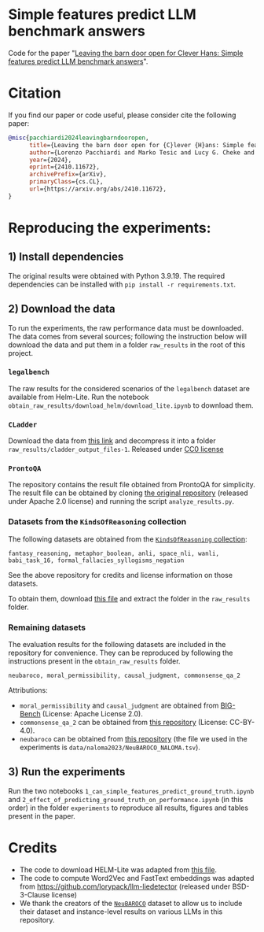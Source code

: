 # Simple features predict LLM benchmark answers

Code for the paper "[Leaving the barn door open for Clever Hans: Simple features predict LLM benchmark answers](https://arxiv.org/abs/2410.11672)".

# Citation
If you find our paper or code useful, please consider cite the following paper: 
```bibtex
@misc{pacchiardi2024leavingbarndooropen,
      title={Leaving the barn door open for {C}lever {H}ans: Simple features predict {LLM} benchmark answers}, 
      author={Lorenzo Pacchiardi and Marko Tesic and Lucy G. Cheke and José Hernández-Orallo},
      year={2024},
      eprint={2410.11672},
      archivePrefix={arXiv},
      primaryClass={cs.CL},
      url={https://arxiv.org/abs/2410.11672}, 
}
```


# Reproducing the experiments:

## 1) Install dependencies
The original results were obtained with Python 3.9.19. The required dependencies can be installed with `pip install -r requirements.txt`. 

## 2) Download the data

To run the experiments, the raw performance data must be downloaded. The data comes from several sources; following the instruction below will download the data and put them in a folder `raw_results` in the root of this project.

### `legalbench`
The raw results for the considered scenarios of the `legalbench` dataset are available from Helm-Lite. Run the notebook `obtain_raw_results/download_helm/download_lite.ipynb` to download them.

### `CLadder`

Download the data from [this link](https://edmond.mpg.de/file.xhtml?fileId=246454&version=1.0) and decompress it into a folder `raw_results/cladder_output_files-1`. Released under [CC0 license](https://creativecommons.org/publicdomain/zero/1.0/)

### `ProntoQA`
The repository contains the result file obtained from ProntoQA for simplicity. The result file can be obtained by cloning [the original repository](https://github.com/asaparov/prontoqa/tree/227f5edb70c4c242565fff065d6873b588340f97) (released under Apache 2.0 license) and running the script `analyze_results.py`. 

### Datasets from the `KindsOfReasoning` collection
The following datasets are obtained from the [`KindsOfReasoning` collection](https://github.com/Kinds-of-Intelligence-CFI/KindsOfReasoning):
```
fantasy_reasoning, metaphor_boolean, anli, space_nli, wanli, babi_task_16, formal_fallacies_syllogisms_negation
```
See the above repository for credits and license information on those datasets.

To obtain them, download [this file](https://github.com/Kinds-of-Intelligence-CFI/KindsOfReasoning/blob/2e4e38f986decbd8716575d692cf8456bd52f824/full_processing_steps/2_results.tar.gz) and extract the folder in the `raw_results` folder.

### Remaining datasets

The evaluation results for the following datasets are included in the repository for convenience. They can be reproduced by following the instructions present in the `obtain_raw_results` folder.
```
neubaroco, moral_permissibility, causal_judgment, commonsense_qa_2 
```
Attributions:
- `moral_permissibility` and `causal_judgment` are obtained from [BIG-Bench](https://github.com/google/BIG-bench/) (License: Apache License 2.0).
- `commonsense_qa_2` can be obtained from [this repository](https://github.com/allenai/csqa2) (License: CC-BY-4.0).
- `neubaroco` can be obtained from [this repository](https://github.com/kmineshima/NeuBAROCO) (the file we used in the experiments is `data/naloma2023/NeuBAROCO_NALOMA.tsv`).

## 3) Run the experiments

Run the two notebooks `1_can_simple_features_predict_ground_truth.ipynb` and `2_effect_of_predicting_ground_truth_on_performance.ipynb` (in this order) in the folder `experiments` to reproduce all results, figures and tables present in the paper.


# Credits
- The code to download HELM-Lite was adapted from [this file](https://github.com/felipemaiapolo/efficbench/tree/master/generating_data/download_helm).
- The code to compute Word2Vec and FastText embeddings was adapted from https://github.com/lorypack/llm-liedetector (released under BSD-3-Clause license)
- We thank the creators of the [`NeuBAROCO`](https://github.com/kmineshima/NeuBAROCO) dataset to allow us to include their dataset and instance-level results on various LLMs in this repository.

